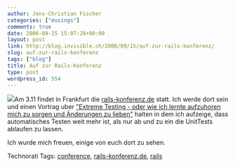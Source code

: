 ```yaml
---
author: Jens-Christian Fischer
categories: ["musings"]
comments: true
date: 2006-09-15 15:07:28+00:00
layout: post
link: http://blog.invisible.ch/2006/09/15/auf-zur-rails-konferenz/
slug: auf-zur-rails-konferenz
tags: ["blog"]
title: Auf zur Rails-Konferenz
type: post
wordpress_id: 554
---
```


![](/files/rails-konferenz.png)Am 3.11 findet in Frankfurt die [rails-konferenz.de][1] statt. Ich werde dort sein und einen Vortrag uber ["Extreme Testing - oder wie ich lernte aufzuhoren mich zu sorgen und Änderungen zu lieben"][2] halten in dem ich aufzeige, dass automatisches Testen weit mehr ist, als nur ab und zu ein die UnitTests ablaufen zu lassen.

Ich wurde mich freuen, einige von euch dort zu sehen.

[1]: http://www.rails-konferenz.de/
[2]: http://www.rails-konferenz.de/redner/jens-christian-fischer/


Technorati Tags: [conference](http://www.technorati.com/tag/conference), [rails-konferenz.de](http://www.technorati.com/tag/rails-konferenz.de), [rails](http://www.technorati.com/tag/rails)
